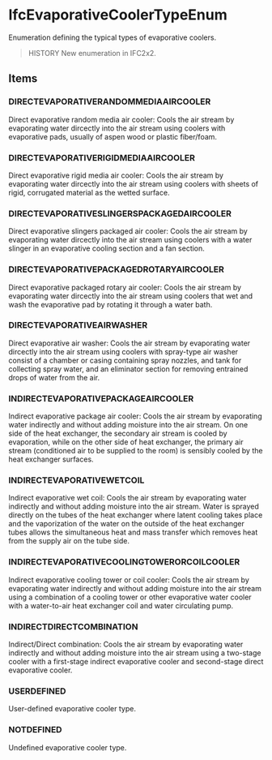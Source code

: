 # IfcEvaporativeCoolerTypeEnum

Enumeration defining the typical types of evaporative coolers.
<!-- end of short definition -->


> HISTORY New enumeration in IFC2x2.

## Items

### DIRECTEVAPORATIVERANDOMMEDIAAIRCOOLER
Direct evaporative random media air cooler: Cools the air stream by evaporating water dircectly into the air stream using coolers with evaporative pads, usually of aspen wood or plastic fiber/foam.

### DIRECTEVAPORATIVERIGIDMEDIAAIRCOOLER
Direct evaporative rigid media air cooler: Cools the air stream by evaporating water dircectly into the air stream using coolers with sheets of rigid, corrugated material as the wetted surface.

### DIRECTEVAPORATIVESLINGERSPACKAGEDAIRCOOLER
Direct evaporative slingers packaged air cooler: Cools the air stream by evaporating water dircectly into the air stream using coolers with a water slinger in an evaporative cooling section and a fan section.

### DIRECTEVAPORATIVEPACKAGEDROTARYAIRCOOLER
Direct evaporative packaged rotary air cooler: Cools the air stream by evaporating water dircectly into the air stream using coolers that wet and wash the evaporative pad by rotating it through a water bath.

### DIRECTEVAPORATIVEAIRWASHER
Direct evaporative air washer: Cools the air stream by evaporating water dircectly into the air stream using coolers with spray-type air washer consist of a chamber or casing containing spray nozzles, and tank for collecting spray water, and an eliminator section for removing entrained drops of water from the air.

### INDIRECTEVAPORATIVEPACKAGEAIRCOOLER
Indirect evaporative package air cooler: Cools the air stream by evaporating water indirectly and without adding moisture into the air stream. On one side of the heat exchanger, the secondary air stream is cooled by evaporation, while on the other side of heat exchanger, the primary air stream (conditioned air to be supplied to the room) is sensibly cooled by the heat exchanger surfaces.

### INDIRECTEVAPORATIVEWETCOIL
Indirect evaporative wet coil: Cools the air stream by evaporating water indirectly and without adding moisture into the air stream. Water is sprayed directly on the tubes of the heat exchanger where latent cooling takes place and the vaporization of the water on the outside of the heat exchanger tubes allows the simultaneous heat and mass transfer which removes heat from the supply air on the tube side.

### INDIRECTEVAPORATIVECOOLINGTOWERORCOILCOOLER
Indirect evaporative cooling tower or coil cooler: Cools the air stream by evaporating water indirectly and without adding moisture into the air stream using a combination of a cooling tower or other evaporative water cooler with a water-to-air heat exchanger coil and water circulating pump.

### INDIRECTDIRECTCOMBINATION
Indirect/Direct combination: Cools the air stream by evaporating water indirectly and without adding moisture into the air stream using a two-stage cooler with a first-stage indirect evaporative cooler and second-stage direct evaporative cooler.

### USERDEFINED
User-defined evaporative cooler type.

### NOTDEFINED
Undefined evaporative cooler type.
